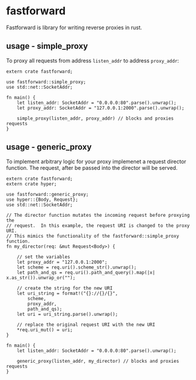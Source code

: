 # fastforward

Fastforward is library for writing reverse proxies in rust.

## usage - simple_proxy
To proxy all requests from address `listen_addr` to address `proxy_addr`:
```
extern crate fastforward;

use fastforward::simple_proxy;
use std::net::SocketAddr;

fn main() {
    let listen_addr: SocketAddr = "0.0.0.0:80".parse().unwrap();
    let proxy_addr: SocketAddr = "127.0.0.1:2000".parse().unwrap();

    simple_proxy(listen_addr, proxy_addr) // blocks and proxies requests
}
```

## usage - generic_proxy
To implement arbitrary logic for your proxy implemenet a request director function.
The request, after be passed into the director will be served.
```
extern crate fastforward;
extern crate hyper;

use fastforward::generic_proxy;
use hyper::{Body, Request};
use std::net::SocketAddr;

// The director function mutates the incoming request before proxying the
// request.  In this example, the request URI is changed to the proxy URI.
// This mimics the functionality of the fastforward::simple_proxy function.
fn my_director(req: &mut Request<Body>) {

    // set the variables
    let proxy_addr = "127.0.0.1:2000";
    let scheme = req.uri().scheme_str().unwrap();
    let path_and_qs = req.uri().path_and_query().map(|x| x.as_str()).unwrap_or("");

    // create the string for the new URI
    let uri_string = format!("{}://{}/{}",
        scheme,
        proxy_addr,
        path_and_qs);
    let uri = uri_string.parse().unwrap();

    // replace the original request URI with the new URI
    *req.uri_mut() = uri;
}

fn main() {
    let listen_addr: SocketAddr = "0.0.0.0:80".parse().unwrap();

    generic_proxy(listen_addr, my_director) // blocks and proxies requests
}
```
